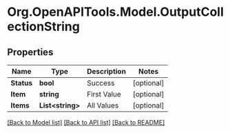 # Org.OpenAPITools.Model.OutputCollectionString
## Properties

Name | Type | Description | Notes
------------ | ------------- | ------------- | -------------
**Status** | **bool** | Success | [optional] 
**Item** | **string** | First Value | [optional] 
**Items** | **List&lt;string&gt;** | All Values | [optional] 

[[Back to Model list]](../README.md#documentation-for-models) [[Back to API list]](../README.md#documentation-for-api-endpoints) [[Back to README]](../README.md)

